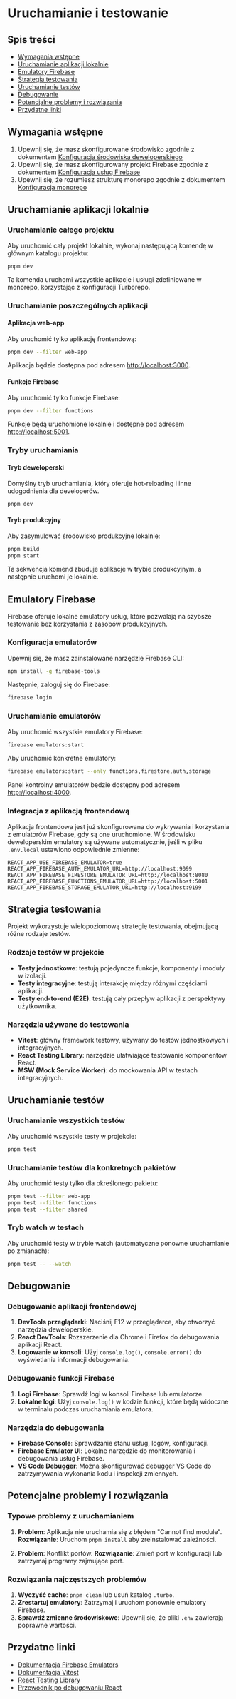 # Uruchamianie i testowanie

## Spis treści
- [Wymagania wstępne](#wymagania-wstępne)
- [Uruchamianie aplikacji lokalnie](#uruchamianie-aplikacji-lokalnie)
- [Emulatory Firebase](#emulatory-firebase)
- [Strategia testowania](#strategia-testowania)
- [Uruchamianie testów](#uruchamianie-testów)
- [Debugowanie](#debugowanie)
- [Potencjalne problemy i rozwiązania](#potencjalne-problemy-i-rozwiązania)
- [Przydatne linki](#przydatne-linki)

## Wymagania wstępne

1. Upewnij się, że masz skonfigurowane środowisko zgodnie z dokumentem [Konfiguracja środowiska deweloperskiego](./02-dev-environment-setup.md)
2. Upewnij się, że masz skonfigurowany projekt Firebase zgodnie z dokumentem [Konfiguracja usług Firebase](./03-firebase-configuration.md)
3. Upewnij się, że rozumiesz strukturę monorepo zgodnie z dokumentem [Konfiguracja monorepo](./04-monorepo-setup.md)

## Uruchamianie aplikacji lokalnie

### Uruchamianie całego projektu

Aby uruchomić cały projekt lokalnie, wykonaj następującą komendę w głównym katalogu projektu:

```bash
pnpm dev
```

Ta komenda uruchomi wszystkie aplikacje i usługi zdefiniowane w monorepo, korzystając z konfiguracji Turborepo.

### Uruchamianie poszczególnych aplikacji

#### Aplikacja web-app

Aby uruchomić tylko aplikację frontendową:

```bash
pnpm dev --filter web-app
```

Aplikacja będzie dostępna pod adresem [http://localhost:3000](http://localhost:3000).

#### Funkcje Firebase

Aby uruchomić tylko funkcje Firebase:

```bash
pnpm dev --filter functions
```

Funkcje będą uruchomione lokalnie i dostępne pod adresem [http://localhost:5001](http://localhost:5001).

### Tryby uruchamiania

#### Tryb deweloperski

Domyślny tryb uruchamiania, który oferuje hot-reloading i inne udogodnienia dla developerów.

```bash
pnpm dev
```

#### Tryb produkcyjny

Aby zasymulować środowisko produkcyjne lokalnie:

```bash
pnpm build
pnpm start
```

Ta sekwencja komend zbuduje aplikacje w trybie produkcyjnym, a następnie uruchomi je lokalnie.

## Emulatory Firebase

Firebase oferuje lokalne emulatory usług, które pozwalają na szybsze testowanie bez korzystania z zasobów produkcyjnych.

### Konfiguracja emulatorów

Upewnij się, że masz zainstalowane narzędzie Firebase CLI:

```bash
npm install -g firebase-tools
```

Następnie, zaloguj się do Firebase:

```bash
firebase login
```

### Uruchamianie emulatorów

Aby uruchomić wszystkie emulatory Firebase:

```bash
firebase emulators:start
```

Aby uruchomić konkretne emulatory:

```bash
firebase emulators:start --only functions,firestore,auth,storage
```

Panel kontrolny emulatorów będzie dostępny pod adresem [http://localhost:4000](http://localhost:4000).

### Integracja z aplikacją frontendową

Aplikacja frontendowa jest już skonfigurowana do wykrywania i korzystania z emulatorów Firebase, gdy są one uruchomione. W środowisku deweloperskim emulatory są używane automatycznie, jeśli w pliku `.env.local` ustawiono odpowiednie zmienne:

```
REACT_APP_USE_FIREBASE_EMULATOR=true
REACT_APP_FIREBASE_AUTH_EMULATOR_URL=http://localhost:9099
REACT_APP_FIREBASE_FIRESTORE_EMULATOR_URL=http://localhost:8080
REACT_APP_FIREBASE_FUNCTIONS_EMULATOR_URL=http://localhost:5001
REACT_APP_FIREBASE_STORAGE_EMULATOR_URL=http://localhost:9199
```

## Strategia testowania

Projekt wykorzystuje wielopoziomową strategię testowania, obejmującą różne rodzaje testów.

### Rodzaje testów w projekcie

- **Testy jednostkowe**: testują pojedyncze funkcje, komponenty i moduły w izolacji.
- **Testy integracyjne**: testują interakcję między różnymi częściami aplikacji.
- **Testy end-to-end (E2E)**: testują cały przepływ aplikacji z perspektywy użytkownika.

### Narzędzia używane do testowania

- **Vitest**: główny framework testowy, używany do testów jednostkowych i integracyjnych.
- **React Testing Library**: narzędzie ułatwiające testowanie komponentów React.
- **MSW (Mock Service Worker)**: do mockowania API w testach integracyjnych.

## Uruchamianie testów

### Uruchamianie wszystkich testów

Aby uruchomić wszystkie testy w projekcie:

```bash
pnpm test
```

### Uruchamianie testów dla konkretnych pakietów

Aby uruchomić testy tylko dla określonego pakietu:

```bash
pnpm test --filter web-app
pnpm test --filter functions
pnpm test --filter shared
```

### Tryb watch w testach

Aby uruchomić testy w trybie watch (automatyczne ponowne uruchamianie po zmianach):

```bash
pnpm test -- --watch
```

## Debugowanie

### Debugowanie aplikacji frontendowej

1. **DevTools przeglądarki**: Naciśnij F12 w przeglądarce, aby otworzyć narzędzia deweloperskie.
2. **React DevTools**: Rozszerzenie dla Chrome i Firefox do debugowania aplikacji React.
3. **Logowanie w konsoli**: Użyj `console.log()`, `console.error()` do wyświetlania informacji debugowania.

### Debugowanie funkcji Firebase

1. **Logi Firebase**: Sprawdź logi w konsoli Firebase lub emulatorze.
2. **Lokalne logi**: Użyj `console.log()` w kodzie funkcji, które będą widoczne w terminalu podczas uruchamiania emulatora.

### Narzędzia do debugowania

- **Firebase Console**: Sprawdzanie stanu usług, logów, konfiguracji.
- **Firebase Emulator UI**: Lokalne narzędzie do monitorowania i debugowania usług Firebase.
- **VS Code Debugger**: Można skonfigurować debugger VS Code do zatrzymywania wykonania kodu i inspekcji zmiennych.

## Potencjalne problemy i rozwiązania

### Typowe problemy z uruchamianiem

1. **Problem**: Aplikacja nie uruchamia się z błędem "Cannot find module".
   **Rozwiązanie**: Uruchom `pnpm install` aby zreinstalować zależności.

2. **Problem**: Konflikt portów.
   **Rozwiązanie**: Zmień port w konfiguracji lub zatrzymaj programy zajmujące port.

### Rozwiązania najczęstszych problemów

1. **Wyczyść cache**: `pnpm clean` lub usuń katalog `.turbo`.
2. **Zrestartuj emulatory**: Zatrzymaj i uruchom ponownie emulatory Firebase.
3. **Sprawdź zmienne środowiskowe**: Upewnij się, że pliki `.env` zawierają poprawne wartości.

## Przydatne linki

- [Dokumentacja Firebase Emulators](https://firebase.google.com/docs/emulator-suite)
- [Dokumentacja Vitest](https://vitest.dev/)
- [React Testing Library](https://testing-library.com/docs/react-testing-library/intro/)
- [Przewodnik po debugowaniu React](https://reactjs.org/docs/troubleshooting.html)
